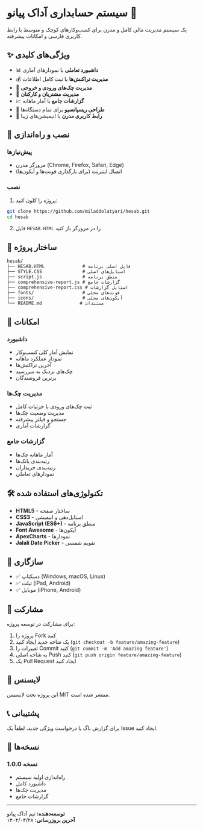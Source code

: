 # سیستم حسابداری آداک پیانو 🎹

یک سیستم مدیریت مالی کامل و مدرن برای کسب‌وکارهای کوچک و متوسط با رابط کاربری فارسی و امکانات پیشرفته.

## ✨ ویژگی‌های کلیدی

- 📊 **داشبورد تعاملی** با نمودارهای آماری
- 💰 **مدیریت تراکنش‌ها** با ثبت کامل اطلاعات
- 🏦 **مدیریت چک‌های ورودی و خروجی**
- 👥 **مدیریت مشتریان و کارکنان**
- 📈 **گزارشات جامع** با آمار ماهانه
- 📱 **طراحی ریسپانسیو** برای تمام دستگاه‌ها
- 🎨 **رابط کاربری مدرن** با انیمیشن‌های زیبا

## 🚀 نصب و راه‌اندازی

### پیش‌نیازها
- مرورگر مدرن (Chrome, Firefox, Safari, Edge)
- اتصال اینترنت (برای بارگذاری فونت‌ها و آیکون‌ها)

### نصب
1. پروژه را کلون کنید:
```bash
git clone https://github.com/miladdolatyari/hesab.git
cd hesab
```

2. فایل `HESAB.HTML` را در مرورگر باز کنید

## 📁 ساختار پروژه

```
hesab/
├── HESAB.HTML              # فایل اصلی برنامه
├── STYLE.CSS               # استایل‌های اصلی
├── script.js               # منطق برنامه
├── comprehensive-report.js # گزارشات جامع
├── comprehensive-report.css # استایل گزارشات
├── fonts/                  # فونت‌های محلی
├── icons/                  # آیکون‌های محلی
└── README.md              # مستندات
```

## 🎯 امکانات

### داشبورد
- نمایش آمار کلی کسب‌وکار
- نمودار عملکرد ماهانه
- آخرین تراکنش‌ها
- چک‌های نزدیک به سررسید
- برترین فروشندگان

### مدیریت چک‌ها
- ثبت چک‌های ورودی با جزئیات کامل
- مدیریت وضعیت چک‌ها
- جستجو و فیلتر پیشرفته
- گزارشات آماری

### گزارشات جامع
- آمار ماهانه چک‌ها
- رتبه‌بندی بانک‌ها
- رتبه‌بندی خریداران
- نمودارهای تعاملی

## 🛠️ تکنولوژی‌های استفاده شده

- **HTML5** - ساختار صفحه
- **CSS3** - استایل‌دهی و انیمیشن
- **JavaScript (ES6+)** - منطق برنامه
- **Font Awesome** - آیکون‌ها
- **ApexCharts** - نمودارها
- **Jalali Date Picker** - تقویم شمسی

## 📱 سازگاری

- ✅ دسکتاپ (Windows, macOS, Linux)
- ✅ تبلت (iPad, Android)
- ✅ موبایل (iPhone, Android)

## 🤝 مشارکت

برای مشارکت در توسعه پروژه:

1. پروژه را Fork کنید
2. یک شاخه جدید ایجاد کنید (`git checkout -b feature/amazing-feature`)
3. تغییرات را Commit کنید (`git commit -m 'Add amazing feature'`)
4. به شاخه اصلی Push کنید (`git push origin feature/amazing-feature`)
5. یک Pull Request ایجاد کنید

## 📄 لایسنس

این پروژه تحت لایسنس MIT منتشر شده است.

## 📞 پشتیبانی

برای گزارش باگ یا درخواست ویژگی جدید، لطفاً یک Issue ایجاد کنید.

## 🔄 نسخه‌ها

### نسخه 1.0.0
- راه‌اندازی اولیه سیستم
- داشبورد کامل
- مدیریت چک‌ها
- گزارشات جامع

---

**توسعه‌دهنده:** تیم آداک پیانو  
**آخرین بروزرسانی:** ۱۴۰۴/۰۴/۲۸ 
